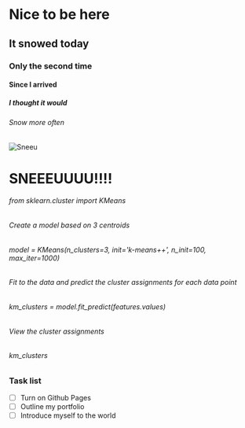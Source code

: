 # Nice to be here
## It snowed today
### Only the second time
#### Since I arrived
##### I thought it would
###### Snow more often
![Sneeu](https://user-images.githubusercontent.com/65905547/221599383-4da8d90b-7e44-4bd8-b9b8-fe770732bd08.png)
# SNEEEUUUU!!!!

###### from sklearn.cluster import KMeans

###### Create a model based on 3 centroids
###### model = KMeans(n_clusters=3, init='k-means++', n_init=100, max_iter=1000)
###### Fit to the data and predict the cluster assignments for each data point
###### km_clusters = model.fit_predict(features.values)
###### View the cluster assignments
###### km_clusters

### Task list
- [ ] Turn on Github Pages
- [ ] Outline my portfolio
- [ ] Introduce myself to the world
